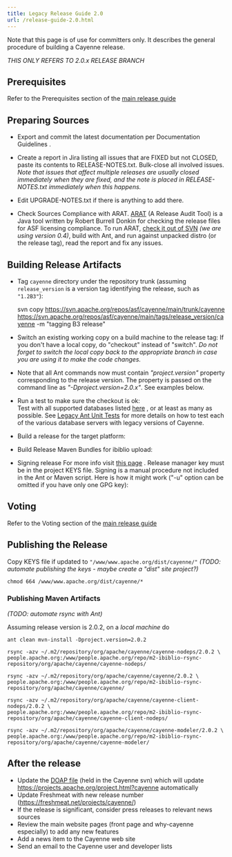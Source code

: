 ```yaml
---
title: Legacy Release Guide 2.0
url: /release-guide-2.0.html
---
```

Note that this page is of use for committers only. It describes the general
procedure of building a Cayenne release.

*THIS ONLY REFERS TO 2.0.x RELEASE BRANCH*

<a name="ReleaseGuide2.0-Prerequisites"></a>
## Prerequisites

Refer to the Prerequisites section of the [main release guide](/dev/release-guide.html)

<a name="ReleaseGuide2.0-PreparingSources"></a>
## Preparing Sources

* Export and commit the latest documentation per Documentation Guidelines
.

* Create a report in Jira listing all issues that are FIXED but not CLOSED,
paste its contents to RELEASE-NOTES.txt. Bulk-close all involved issues.
_Note that issues that affect multiple releases are usually closed
immediately when they are fixed, and the note is placed in
RELEASE-NOTES.txt immediately when this happens._

* Edit UPGRADE-NOTES.txt if there is anything to add there.

* Check Sources Compliance with ARAT. [ARAT](https://code.google.com/p/arat/)
 (A Release Audit Tool) is a Java tool written by Robert Burrell Donkin for
checking the release files for ASF licensing compliance. To run ARAT, [check it out of SVN](https://arat.googlecode.com/svn/tags/RAT_0_4/)
 _(we are using version 0.4)_, build with Ant, and run against unpacked
distro (or the release tag), read the report and fix any issues.

 
## Building Release Artifacts
    
* Tag `cayenne` directory under the repository trunk (assuming
    `release_version` is a version tag identifying the release, such as
    `"1.2B3"`):
   
   
   
     svn copy https://svn.apache.org/repos/asf/cayenne/main/trunk/cayenne \
     https://svn.apache.org/repos/asf/cayenne/main/tags/release_version/cayenne -m "tagging B3 release"
     
    
* Switch an existing working copy on a build machine to the release tag:
    If you don't have a local copy, do "checkout" instead of "switch". _Do not
    forget to switch the local copy back to the appropriate branch in case you
    are using it to make the code changes._

* Note that all Ant commands now must contain *"project.version"*
    property corresponding to the release version. The property is passed on
    the command line as *"-Dproject.version=2.0.x"*. See examples below.

* Run a test to make sure the checkout is ok:    
    Test with all supported databases listed [here](/database-support.html)
, or at least as many as possible.  See [Legacy Ant Unit Tests](/legacy-ant-unit-tests.html)
 for more details on how to test each of the various database servers with
legacy versions of Cayenne.
    
* Build a release for the target platform:
    
* Build Release Maven Bundles for ibiblio upload:
    
* Signing release
    For more info visit [this page](https://www.apache.org/dev/release-signing.html)
. Release manager key must be in the project KEYS file. Signing is a manual
procedure not included in the Ant or Maven script. Here is how it might
work ("-u" option can be omitted if you have only one GPG key):
    
<a name="ReleaseGuide2.0-Voting"></a>
## Voting

Refer to the Voting section of the [main release guide](/dev/release-guide.html)

<a name="ReleaseGuide2.0-PublishingtheRelease"></a>
## Publishing the Release

Copy KEYS file if updated to `"/www/www.apache.org/dist/cayenne/"`
_(TODO: automate publishing the keys - maybe create a "dist" site project?)_
    
    
    chmod 664 /www/www.apache.org/dist/cayenne/*

<a name="ReleaseGuide2.0-PublishingMavenArtifacts"></a>
### Publishing Maven Artifacts
_(TODO: automate rsync with Ant)_

Assuming release version is 2.0.2, on a *local machine* do 


    ant clean mvn-install -Dproject.version=2.0.2
    
    rsync -azv ~/.m2/repository/org/apache/cayenne/cayenne-nodeps/2.0.2 \
    people.apache.org:/www/people.apache.org/repo/m2-ibiblio-rsync-repository/org/apache/cayenne/cayenne-nodeps/
    
    rsync -azv ~/.m2/repository/org/apache/cayenne/cayenne/2.0.2 \
    people.apache.org:/www/people.apache.org/repo/m2-ibiblio-rsync-repository/org/apache/cayenne/cayenne/
    
    rsync -azv ~/.m2/repository/org/apache/cayenne/cayenne-client-nodeps/2.0.2 \
    people.apache.org:/www/people.apache.org/repo/m2-ibiblio-rsync-repository/org/apache/cayenne/cayenne-client-nodeps/
    
    rsync -azv ~/.m2/repository/org/apache/cayenne/cayenne-modeler/2.0.2 \
    people.apache.org:/www/people.apache.org/repo/m2-ibiblio-rsync-repository/org/apache/cayenne/cayenne-modeler/

<a name="ReleaseGuide2.0-Aftertherelease"></a>
## After the release

* Update the [DOAP file](https://svn.apache.org/repos/asf/cayenne/site/trunk/tlp-site/src/doap/cayenne.rdf)
 (held in the Cayenne svn) which will update
https://projects.apache.org/project.html?cayenne automatically
* Update Freshmeat with new release number
(https://freshmeat.net/projects/cayenne/)
* If the release is significant, consider press releases to relevant news
sources
* Review the main website pages (front page and why-cayenne especially) to
add any new features
* Add a news item to the Cayenne web site
* Send an email to the Cayenne user and developer lists
